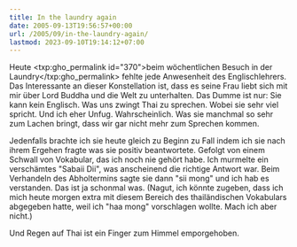 ```yaml
---
title: In the laundry again
date: 2005-09-13T19:56:57+00:00
url: /2005/09/in-the-laundry-again/
lastmod: 2023-09-10T19:14:12+07:00
---
```

Heute <txp:gho_permalink id="370">beim wöchentlichen Besuch in der Laundry</txp:gho_permalink> fehlte jede Anwesenheit des Englischlehrers. Das Interessante an dieser Konstellation ist, dass es seine Frau liebt sich mit mir über Lord Buddha und die Welt zu unterhalten. Das Dumme ist nur: Sie kann kein Englisch. Was uns zwingt Thai zu sprechen. Wobei sie sehr viel spricht. Und ich eher Unfug. Wahrscheinlich. Was sie manchmal so sehr zum Lachen bringt, dass wir gar nicht mehr zum Sprechen kommen.

Jedenfalls brachte ich sie heute gleich zu Beginn zu Fall indem ich sie nach ihrem Ergehen fragte was sie positiv beantwortete. Gefolgt von einem Schwall von Vokabular, das ich noch nie gehört habe. Ich murmelte ein verschämtes "Sabaii Dii", was anscheinend die richtige Antwort war. Beim Verhandeln des Abholtermins sagte sie dann "sii mong" und ich hab es verstanden. Das ist ja schonmal was. (Nagut, ich könnte zugeben, dass ich mich heute morgen extra mit diesem Bereich des thailändischen Vokabulars abgegeben hatte, weil ich "haa mong" vorschlagen wollte. Mach ich aber nicht.)

Und Regen auf Thai ist ein Finger zum Himmel emporgehoben.
